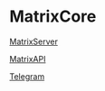 MatrixCore
======
[MatrixServer](https://github.com/imyoric/MatrixCore-Server)

[MatrixAPI](https://github.com/imyoric/MatrixCore-API)

[Telegram](https://t.me/MinecraftMatrixCore)
